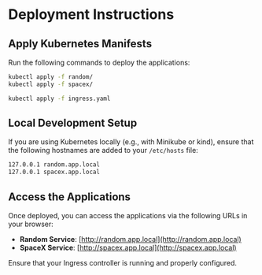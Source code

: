 # Deployment Instructions

## Apply Kubernetes Manifests
Run the following commands to deploy the applications:

```sh
kubectl apply -f random/
kubectl apply -f spacex/

kubectl apply -f ingress.yaml
```

## Local Development Setup
If you are using Kubernetes locally (e.g., with Minikube or kind), ensure that the following hostnames are added to your `/etc/hosts` file:

```sh
127.0.0.1 random.app.local
127.0.0.1 spacex.app.local
```

## Access the Applications
Once deployed, you can access the applications via the following URLs in your browser:

- **Random Service**: [http://random.app.local](http://random.app.local)
- **SpaceX Service**: [http://spacex.app.local](http://spacex.app.local)

Ensure that your Ingress controller is running and properly configured.

